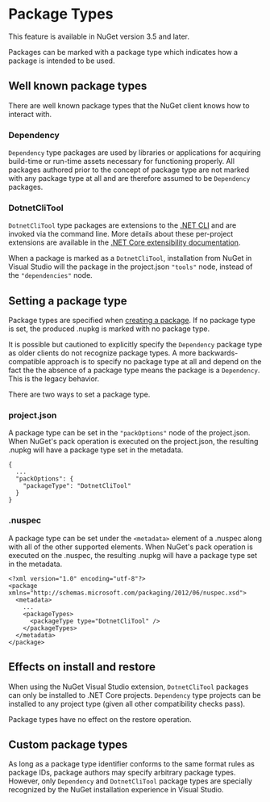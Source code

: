 ﻿# Package Types

<div class="block-callout-warning">
This feature is available in NuGet version 3.5 and later.
</div>

Packages can be marked with a package type which indicates how a package is intended to be used.

## Well known package types

There are well known package types that the NuGet client knows how to interact with.

### Dependency

`Dependency` type packages are used by libraries or applications for acquiring build-time or run-time assets necessary
for functioning properly. All packages authored prior to the concept of package type are not marked with any package
type at all and are therefore assumed to be `Dependency` packages.

### DotnetCliTool

`DotnetCliTool` type packages are extensions to the [.NET CLI](https://docs.microsoft.com/en-us/dotnet/articles/core/tools/index)
and are invoked via the command line. More details about these per-project extensions are available in the 
[.NET Core extensibility documentation](https://docs.microsoft.com/en-us/dotnet/articles/core/tools/extensibility#per-project-based-extensibility).

When a package is marked as a `DotnetCliTool`, installation from NuGet in Visual Studio will the package in the
project.json `"tools"` node, instead of the `"dependencies"` node.

## Setting a package type

Package types are specified when [creating a package](create-a-package). If no package type
is set, the produced .nupkg is marked with no package type.

It is possible but cautioned to explicitly specify the `Dependency` package type as older clients do not recognize
package types. A more backwards-compatible approach is to specify no package type at all and depend on the fact the
the absence of a package type means the package is a `Dependency`. This is the legacy behavior.

There are two ways to set a package type.

### project.json

A package type can be set in the `"packOptions"` node of the project.json. When NuGet's pack operation is executed on
the project.json, the resulting .nupkg will have a package type set in the metadata.

	{
	  ...
	  "packOptions": {
		"packageType": "DotnetCliTool"
	  }
	}

### .nuspec

A package type can be set under the `<metadata>` element of a .nuspec along with all of the other supported elements.
When NuGet's pack operation is executed on the .nuspec, the resulting .nupkg will have a package type set in the
metadata.

	<?xml version="1.0" encoding="utf-8"?>
	<package xmlns="http://schemas.microsoft.com/packaging/2012/06/nuspec.xsd">
	  <metadata>
		...
		<packageTypes>
		  <packageType type="DotnetCliTool" />
		</packageTypes>
	  </metadata>
	</package>

## Effects on install and restore

When using the NuGet Visual Studio extension, `DotnetCliTool` packages can only be installed to .NET Core projects.
`Dependency` type projects can be installed to any project type (given all other compatibility checks pass).

Package types have no effect on the restore operation.

## Custom package types

As long as a package type identifier conforms to the same format rules as package IDs, package authors may specify
arbitrary package types. However, only `Dependency` and `DotnetCliTool` package types are specially recognized by the
NuGet installation experience in Visual Studio.
